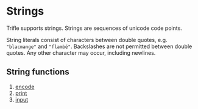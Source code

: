 # Strings

Trifle supports strings. Strings are sequences of unicode code
points.

String literals consist of characters between double quotes,
e.g. `"blacmange"` and `"flambé"`. Backslashes are not permitted
between double quotes. Any other character may occur, including
newlines.

## String functions

1. [encode](Strings-Encode.md)
2. [print](Strings-Print.md)
3. [input](Strings-Input.md)
